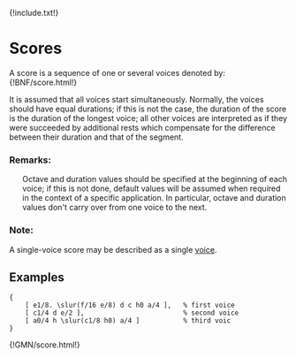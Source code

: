 {!include.txt!}

# Scores

A score is a sequence of one or several voices denoted by:   
{!BNF/score.html!}

It is assumed that all voices start simultaneously. 
Normally, the voices should have equal durations; if this is not the case, the
duration of the score is the duration of the longest voice; all other voices
are interpreted as if they were succeeded by additional rests which compensate for the difference
between their duration and that of the segment.


### Remarks:
<ul>
Octave and duration values should be specified at the beginning of each voice; if this is not
done, default values will be assumed when required in the context of a specific application. In
particular, octave and duration values don't carry over from one voice to the next.
</ul>

### Note:

A single-voice score may be described as a single [voice](voices.md).


## Examples
~~~~~~
{ 
    [ e1/8. \slur(f/16 e/8) d c h0 a/4 ],   % first voice
    [ c1/4 d e/2 ],                         % second voice
    [ a0/4 h \slur(c1/8 h0) a/4 ]           % third voic
}
~~~~~~
{!GMN/score.html!}
